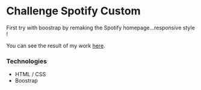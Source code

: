 # Challenge Spotify Custom

First try with boostrap by remaking the Spotify homepage...responsive style !

You can see the result of my work [here](https://paulpourtout.github.io/Spotify-custom/).

### Technologies
* HTML / CSS
* Boostrap

